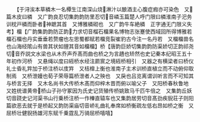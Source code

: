 <!-- { "loadSidebar": true } -->
　　【于浔涘本草橉木一名橝生江南深山烧淋汁以酿酒主心腹症瘕亦可染色　又篇木皮曰橉　又广韵良忍切集韵韵防里忍切音嶙玉篇楚人呼门限曰橉淮南子汜务训枕戸橉而卧者神蹠其首　又博雅橉砌也　又广韵牛车絶橉　正字通无门限义失考】橊【广韵集韵韵防正韵力求切音榴石橊果名博物志张蹇使西域回所得博雅若橊石橊也丹实垂垂若赘瘤也左思蜀都赋若橊竞裂崔豹古今注一名丹若　又橊橊兽名也山海经隂山有兽其状如貍其音如橊橊】桥【唐韵巨娇切集韵韵防渠娇切正韵祁尧切音乔説文水梁也从木乔声乔髙而曲也桥之为言趫也矫然也史记秦本纪昭王五十年初作河桥　又悬绳以度曰絚桥水经注罽賔之境絚桥相引　又器之有横梁者曰桥仪礼士昏礼筓加于桥注桥以庋筓　又桔橰上衡也淮南子主术训桥直植立而不动俯仰取制焉　又桥泄嫚也荀子荣辱篇桥泄者人之殃也　又戾也吕览离谓训听言而不可知其与桥言无择　又木名尚书大传桥木髙而仰梓木晋而俯以喻父子　又阳桥春秋鲁地　又姓统谱黄帝桥山子孙守冢因为氏史记货殖传桥姚致马千匹牛倍之　又集韵丘妖切音跷史记河渠书山行乗桥注桥一作檋直辕车也又集韵居劳切音髙劲疾貎荘子则阳篇欲恶去就于是桥起又韵防渠庙切音峤礼曲礼奉席如桥衡疏左低右昂如桥之衡　又屈桥壮健貎扬雄河东赋千乗霆乱万骑屈桥嘻嘻】
